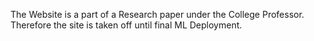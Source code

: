 The Website is a part of a Research paper under the College Professor. Therefore the site is taken off until final ML Deployment.
